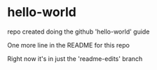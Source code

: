 # hello-world
repo created doing the github 'hello-world' guide

One more line in the README for this repo

Right now it's in just the 'readme-edits' branch
